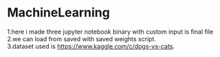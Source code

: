 # MachineLearning
1.here i made three jupyter notebook binary with custom input is final file  
2.we can load from saved with saved weights script.  
3.dataset used is https://www.kaggle.com/c/dogs-vs-cats.  
